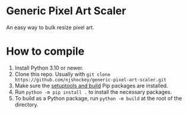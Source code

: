 # Generic Pixel Art Scaler

An easy way to bulk resize pixel art.

# How to compile

1. Install Python 3.10 or newer.
2. Clone this repo. Usually with `git clone https://github.com/njshockey/generic-pixel-art-scaler.git`
3. Make sure the [setuptools and build](https://setuptools.pypa.io/en/latest/userguide/quickstart.html) Pip packages are installed.
4. Run `python -m pip install .` to install the necessary packages.
5. To build as a Python package, run `python -m build` at the root of the directory. 